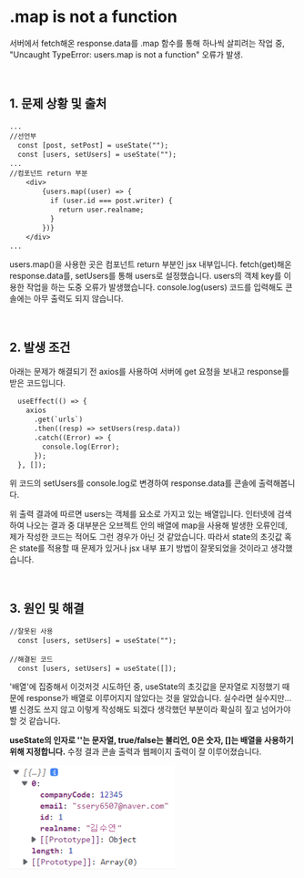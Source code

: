 # .map is not a function

서버에서 fetch해온 response.data를 .map 함수를 통해 하나씩 살피려는 작업 중, "Uncaught TypeError: users.map is not a function" 오류가 발생.

<br />

## 1. 문제 상황 및 출처

```
...
//선언부
  const [post, setPost] = useState("");
  const [users, setUsers] = useState("");
...
//컴포넌트 return 부분
    <div>
        {users.map((user) => {
          if (user.id === post.writer) {
            return user.realname;
          }
        })}
    </div>
...
```

users.map()을 사용한 곳은 컴포넌트 return 부분인 jsx 내부입니다. fetch(get)해온 response.data를, setUsers를 통해 users로 설정했습니다. users의 객체 key를 이용한 작업을 하는 도중 오류가 발생했습니다. console.log(users) 코드를 입력해도 콘솔에는 아무 출력도 되지 않습니다.

<br>

## 2. 발생 조건

아래는 문제가 해결되기 전 axios를 사용하여 서버에 get 요청을 보내고 response를 받은 코드입니다.

```
  useEffect(() => {
    axios
      .get(`urls`)
      .then((resp) => setUsers(resp.data))
      .catch((Error) => {
        console.log(Error);
      });
  }, []);
```

위 코드의 setUsers를 console.log로 변경하여 response.data를 콘솔에 출력해봅니다.

위 출력 결과에 따르면 users는 객체를 요소로 가지고 있는 배열입니다. 인터넷에 검색하여 나오는 결과 중 대부분은 오브젝트 안의 배열에 map을 사용해 발생한 오류인데, 제가 작성한 코드는 적어도 그런 경우가 아닌 것 같았습니다. 따라서 state의 초깃값 혹은 state를 적용할 때 문제가 있거나 jsx 내부 표기 방법이 잘못되었을 것이라고 생각했습니다.

<br>

## 3. 원인 및 해결

```
//잘못된 사용
  const [users, setUsers] = useState("");

//해결된 코드
  const [users, setUsers] = useState([]);
```

'배열'에 집중해서 이것저것 시도하던 중, useState의 초깃값을 문자열로 지정했기 때문에 response가 배열로 이루어지지 않았다는 것을 알았습니다.
실수라면 실수지만... 별 신경도 쓰지 않고 이렇게 작성해도 되겠다 생각했던 부분이라 확실히 짚고 넘어가야 할 것 같습니다.

<b>useState의 인자로 ''는 문자열, true/false는 불리언, 0은 숫자, []는 배열을 사용하기 위해 지정합니다.</b> 수정 결과 콘솔 출력과 웹페이지 출력이 잘 이루어졌습니다.

<img src="../imgs/image-trouble-map.png" width="290"/>

<br>
